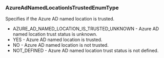 ### AzureAdNamedLocationIsTrustedEnumType
Specifies if the Azure AD named location is trusted.

- AZURE_AD_NAMED_LOCATION_IS_TRUSTED_UNKNOWN - Azure AD named location trust status is unknown.
- YES - Azure AD named location is trusted.
- NO - Azure AD named location is not trusted.
- NOT_DEFINED - Azure AD named location trust status is not defined.
